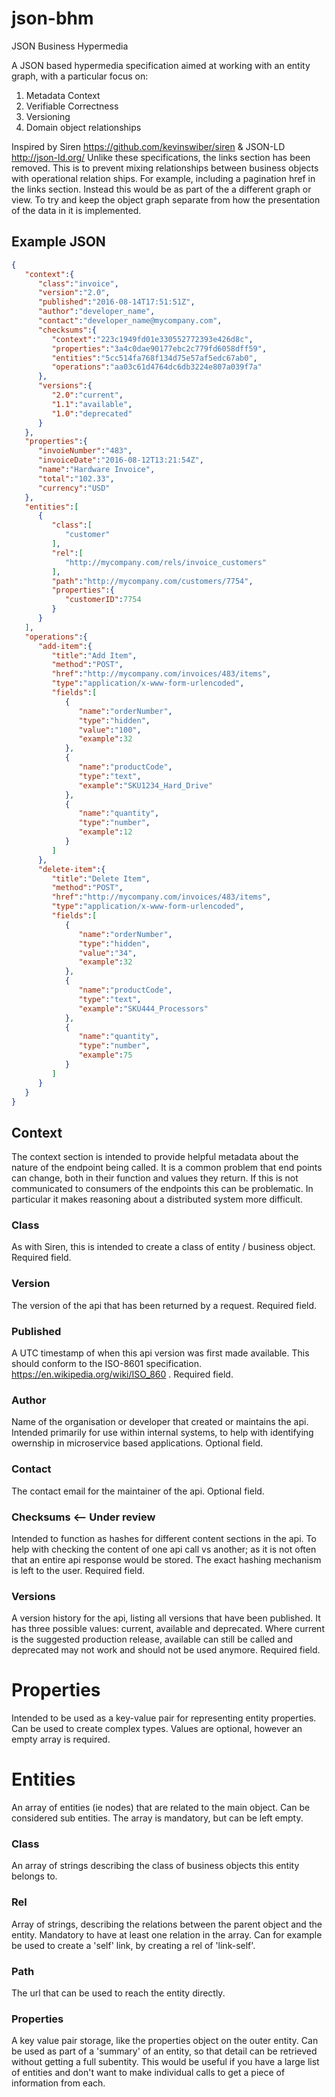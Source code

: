 # json-bhm
JSON Business Hypermedia

A JSON based hypermedia specification aimed at working with an entity graph, with a particular focus on:

1) Metadata Context
2) Verifiable Correctness
3) Versioning
4) Domain object relationships

Inspired by Siren https://github.com/kevinswiber/siren & JSON-LD http://json-ld.org/
Unlike these specifications, the links section has been removed.  This is to prevent mixing relationships between business objects with operational relation ships.  For example, including a pagination href in the links section.  Instead this would be as part of the a different graph or view.  To try and keep the object graph separate from how the presentation of the data in it is implemented.  

## Example JSON

```json
{  
   "context":{  
      "class":"invoice",
      "version":"2.0",
      "published":"2016-08-14T17:51:51Z",
      "author":"developer_name",
      "contact":"developer_name@mycompany.com",
      "checksums":{  
         "context":"223c1949fd01e330552772393e426d8c",
         "properties":"3a4c0dae90177ebc2c779fd6058dff59",
         "entities":"5cc514fa768f134d75e57af5edc67ab0",
         "operations":"aa03c61d4764dc6db3224e807a039f7a"
      },
      "versions":{  
         "2.0":"current",
         "1.1":"available",
         "1.0":"deprecated"
      }
   },
   "properties":{  
      "invoieNumber":"483",
      "invoiceDate":"2016-08-12T13:21:54Z",
      "name":"Hardware Invoice",
      "total":"102.33",
      "currency":"USD"
   },
   "entities":[  
      {  
         "class":[  
            "customer"
         ],
         "rel":[  
            "http://mycompany.com/rels/invoice_customers"
         ],
         "path":"http://mycompany.com/customers/7754",
         "properties":{  
            "customerID":7754
         }
      }
   ],
   "operations":{  
      "add-item":{  
         "title":"Add Item",
         "method":"POST",
         "href":"http://mycompany.com/invoices/483/items",
         "type":"application/x-www-form-urlencoded",
         "fields":[  
            {  
               "name":"orderNumber",
               "type":"hidden",
               "value":"100",
               "example":32
            },
            {  
               "name":"productCode",
               "type":"text",
               "example":"SKU1234_Hard_Drive"
            },
            {  
               "name":"quantity",
               "type":"number",
               "example":12
            }
         ]
      },
      "delete-item":{  
         "title":"Delete Item",
         "method":"POST",
         "href":"http://mycompany.com/invoices/483/items",
         "type":"application/x-www-form-urlencoded",
         "fields":[  
            {  
               "name":"orderNumber",
               "type":"hidden",
               "value":"34",
               "example":32
            },
            {  
               "name":"productCode",
               "type":"text",
               "example":"SKU444_Processors"
            },
            {  
               "name":"quantity",
               "type":"number",
               "example":75
            }
         ]
      }
   }
}
```

## Context
The context section is intended to provide helpful metadata about the nature of the endpoint being called.  It is a common problem that end points can change, both in their function and values they return.  If this is not communicated to consumers of the endpoints this can be problematic.  In particular it makes reasoning about a distributed system more difficult.

### Class
As with Siren, this is intended to create a class of entity / business object.  Required field.

### Version
The version of the api that has been returned by a request. Required field.

### Published
A UTC timestamp of when this api version was first made available. This should conform to the ISO-8601 specification. https://en.wikipedia.org/wiki/ISO_860 . Required field.

### Author
Name of the organisation or developer that created or maintains the api.  Intended primarily for use within internal systems, to help with identifying owernship in microservice based applications. Optional field.

### Contact
The contact email for the maintainer of the api. Optional field.

### Checksums <-- Under review
Intended to function as hashes for different content sections in the api. To help with checking the content of one api call vs another; as it is not often that an entire api response would be stored.  The exact hashing mechanism is left to the user.  Required field.

### Versions
A version history for the api, listing all versions that have been published.  It has three possible values: current, available and deprecated.  Where current is the suggested production release, available can still be called and deprecated may not work and should not be used anymore. Required field.

# Properties
Intended to be used as a key-value pair for representing entity properties. Can be used to create complex types. Values are optional, however an empty array is required.

# Entities
An array of entities (ie nodes) that are related to the main object.  Can be considered sub entities. The array is mandatory, but can be left empty.

### Class
An array of strings describing the class of business objects this entity belongs to.

### Rel
Array of strings, describing the relations between the parent object and the entity. Mandatory to have at least one relation in the array. Can for example be used to create a 'self' link, by creating a rel of 'link-self'.

### Path
The url that can be used to reach the entity directly.

### Properties
A key value pair storage, like the properties object on the outer entity. Can be used as part of a 'summary' of an entity, so that detail can be retrieved without getting a full subentity. This would be useful if you have a large list of entities and don't want to make individual calls to get a piece of information from each.
